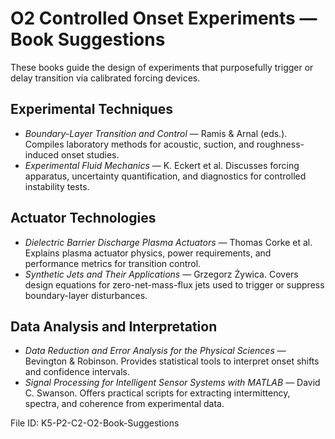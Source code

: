 # O2 Controlled Onset Experiments — Book Suggestions

These books guide the design of experiments that purposefully trigger or delay transition via calibrated forcing devices.

## Experimental Techniques
- *Boundary-Layer Transition and Control* — Ramis & Arnal (eds.). Compiles laboratory methods for acoustic, suction, and roughness-induced onset studies.
- *Experimental Fluid Mechanics* — K. Eckert et al. Discusses forcing apparatus, uncertainty quantification, and diagnostics for controlled instability tests.

## Actuator Technologies
- *Dielectric Barrier Discharge Plasma Actuators* — Thomas Corke et al. Explains plasma actuator physics, power requirements, and performance metrics for transition control.
- *Synthetic Jets and Their Applications* — Grzegorz Żywica. Covers design equations for zero-net-mass-flux jets used to trigger or suppress boundary-layer disturbances.

## Data Analysis and Interpretation
- *Data Reduction and Error Analysis for the Physical Sciences* — Bevington & Robinson. Provides statistical tools to interpret onset shifts and confidence intervals.
- *Signal Processing for Intelligent Sensor Systems with MATLAB* — David C. Swanson. Offers practical scripts for extracting intermittency, spectra, and coherence from experimental data.

File ID: K5-P2-C2-O2-Book-Suggestions
